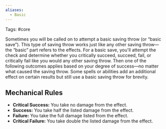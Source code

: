```yaml
---
aliases:
  - Basic
---
```

Tags: #core 

Sometimes you will be called on to attempt a basic saving throw (or “basic save”). This type of saving throw works just like any other saving throw—the “basic” part refers to the effects. For a basic save, you'll attempt the check and determine whether you critically succeed, succeed, fail, or critically fail like you would any other saving throw. Then one of the following outcomes applies based on your degree of success—no matter what caused the saving throw. Some spells or abilities add an additional effect on certain results but still use a basic saving throw for brevity. 

## Mechanical Rules

- **Critical Success:** You take no damage from the effect.  
- **Success:** You take half the listed damage from the effect.  
- **Failure:** You take the full damage listed from the effect.  
- **Critical Failure:** You take double the listed damage from the effect.